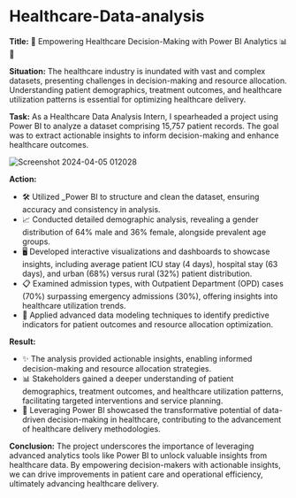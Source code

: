 # Healthcare-Data-analysis

**Title:** 🌟 Empowering Healthcare Decision-Making with Power BI Analytics 📊🏥

**Situation:**
The healthcare industry is inundated with vast and complex datasets, presenting challenges in decision-making and resource allocation. Understanding patient demographics, treatment outcomes, and healthcare utilization patterns is essential for optimizing healthcare delivery.

**Task:**
As a Healthcare Data Analysis Intern, I spearheaded a project using Power BI to analyze a dataset comprising 15,757 patient records. The goal was to extract actionable insights to inform decision-making and enhance healthcare outcomes.

![Screenshot 2024-04-05 012028](https://github.com/Pin22004/Healthcare-Data-analysis/assets/100960722/29a32939-fde1-4705-b9e6-dff246b44781)

**Action:**
- 🛠️ Utilized _Power BI to structure and clean the dataset, ensuring accuracy and consistency in analysis.
- 📈 Conducted detailed demographic analysis, revealing a gender distribution of 64% male and 36% female, alongside prevalent age groups.
- 🖥️ Developed interactive visualizations and dashboards to showcase insights, including average patient ICU stay (4 days), hospital stay (63 days), and urban (68%) versus rural (32%) patient distribution.
- 📋 Examined admission types, with Outpatient Department (OPD) cases (70%) surpassing emergency admissions (30%), offering insights into healthcare utilization trends.
- 🧠 Applied advanced data modeling techniques to identify predictive indicators for patient outcomes and resource allocation optimization.

**Result:**
- ✨ The analysis provided actionable insights, enabling informed decision-making and resource allocation strategies.
- 📊 Stakeholders gained a deeper understanding of patient demographics, treatment outcomes, and healthcare utilization patterns, facilitating targeted interventions and service planning.
- 🚀 Leveraging Power BI showcased the transformative potential of data-driven decision-making in healthcare, contributing to the advancement of healthcare delivery methodologies.

**Conclusion:**
The project underscores the importance of leveraging advanced analytics tools like Power BI to unlock valuable insights from healthcare data. By empowering decision-makers with actionable insights, we can drive improvements in patient care and operational efficiency, ultimately advancing healthcare delivery.

